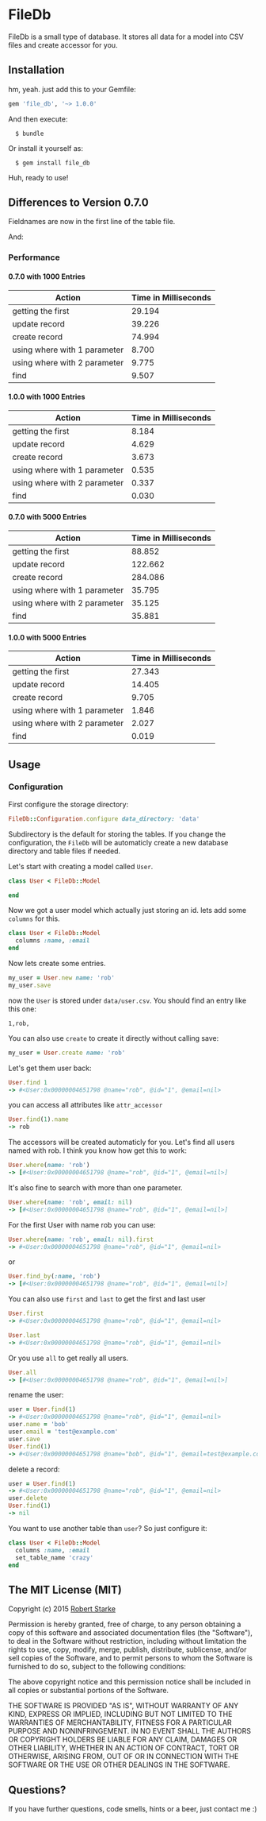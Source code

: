# FileDb

FileDb is a small type of database. It stores all data for a model into CSV files and create accessor for you.

## Installation

hm, yeah. just add this to your Gemfile:

```ruby
gem 'file_db', '~> 1.0.0'
```

And then execute:
```
  $ bundle
```
Or install it yourself as:
```
  $ gem install file_db
```

Huh, ready to use!

## Differences to Version 0.7.0

Fieldnames are now in the first line of the table file.

And:

### Performance

#### 0.7.0 with 1000 Entries

| Action | Time in Milliseconds |
|---|---|
|getting the first|29.194|
|update record|39.226|
|create record|74.994|
|using where with 1 parameter|8.700|
|using where with 2 parameter|9.775|
|find |9.507|

#### 1.0.0 with 1000 Entries

| Action | Time in Milliseconds |
|---|---|
|getting the first|8.184|
|update record|4.629|
|create record|3.673|
|using where with 1 parameter|0.535|
|using where with 2 parameter|0.337|
|find |0.030|

#### 0.7.0 with 5000 Entries

| Action | Time in Milliseconds |
|---|---|
|getting the first|88.852|
|update record|122.662|
|create record|284.086|
|using where with 1 parameter|35.795|
|using where with 2 parameter|35.125|
|find |35.881|

#### 1.0.0 with 5000 Entries

| Action | Time in Milliseconds |
|---|---|
|getting the first|27.343|
|update record|14.405|
|create record|9.705|
|using where with 1 parameter|1.846|
|using where with 2 parameter|2.027|
|find |0.019|



## Usage

### Configuration

First configure the storage directory:

```ruby
FileDb::Configuration.configure data_directory: 'data'
```
Subdirectory is the default for storing the tables. If you change the configuration, the `FileDb` will be automaticly create a new database directory and table files if needed.


Let's start with creating a model called `User`.

```ruby
class User < FileDb::Model

end
```

Now we got a user model which actually just storing an id. lets add some `columns` for this.

```ruby
class User < FileDb::Model
  columns :name, :email
end
```

Now lets create some entries.

```ruby
my_user = User.new name: 'rob'
my_user.save
```
now the `User` is stored under `data/user.csv`. You should find an entry like this one:

```
1,rob,
```

You can also use `create` to create it directly without calling save:


```ruby
my_user = User.create name: 'rob'
```

Let's get them user back:
```ruby
User.find 1
-> #<User:0x00000004651798 @name="rob", @id="1", @email=nil>
```

you can access all attributes like `attr_accessor`

```ruby
User.find(1).name
-> rob
```

The accessors will be created automaticly for you.
Let's find all users named with rob. I think you know how get this to work:

```ruby
User.where(name: 'rob')
-> [#<User:0x00000004651798 @name="rob", @id="1", @email=nil>]
```

It's also fine to search with more than one parameter.

```ruby
User.where(name: 'rob', email: nil)
-> [#<User:0x00000004651798 @name="rob", @id="1", @email=nil>]
```

For the first User with name rob you can use:

```ruby
User.where(name: 'rob', email: nil).first
-> #<User:0x00000004651798 @name="rob", @id="1", @email=nil>
```

or

```ruby
User.find_by(:name, 'rob')
-> [#<User:0x00000004651798 @name="rob", @id="1", @email=nil>]
```


You can also use `first` and `last` to get the first and last user
```ruby
User.first
-> #<User:0x00000004651798 @name="rob", @id="1", @email=nil>
```

```ruby
User.last
-> #<User:0x00000004651798 @name="rob", @id="1", @email=nil>
```

Or you use `all` to get really all users.

```ruby
User.all
-> [#<User:0x00000004651798 @name="rob", @id="1", @email=nil>]
```

rename the user:

```ruby
user = User.find(1)
-> #<User:0x00000004651798 @name="rob", @id="1", @email=nil>
user.name = 'bob'
user.email = 'test@example.com'
user.save
User.find(1)
-> #<User:0x00000004651798 @name="bob", @id="1", @email=test@example.com>
```

delete a record:

```ruby
user = User.find(1)
-> #<User:0x00000004651798 @name="rob", @id="1", @email=nil>
user.delete
User.find(1)
-> nil
```


You want to use another table than `user`? So just configure it:

```ruby
class User < FileDb::Model
  columns :name, :email
  set_table_name 'crazy'
end
```

## The MIT License (MIT)

Copyright (c) 2015  [Robert Starke](robertst81+github@gmail.com)

Permission is hereby granted, free of charge, to any person obtaining a copy
of this software and associated documentation files (the "Software"), to deal
in the Software without restriction, including without limitation the rights
to use, copy, modify, merge, publish, distribute, sublicense, and/or sell
copies of the Software, and to permit persons to whom the Software is
furnished to do so, subject to the following conditions:

The above copyright notice and this permission notice shall be included in
all copies or substantial portions of the Software.

THE SOFTWARE IS PROVIDED "AS IS", WITHOUT WARRANTY OF ANY KIND, EXPRESS OR
IMPLIED, INCLUDING BUT NOT LIMITED TO THE WARRANTIES OF MERCHANTABILITY,
FITNESS FOR A PARTICULAR PURPOSE AND NONINFRINGEMENT. IN NO EVENT SHALL THE
AUTHORS OR COPYRIGHT HOLDERS BE LIABLE FOR ANY CLAIM, DAMAGES OR OTHER
LIABILITY, WHETHER IN AN ACTION OF CONTRACT, TORT OR OTHERWISE, ARISING FROM,
OUT OF OR IN CONNECTION WITH THE SOFTWARE OR THE USE OR OTHER DEALINGS IN
THE SOFTWARE.

## Questions?

If you have further questions, code smells, hints or a beer, just contact me :)
